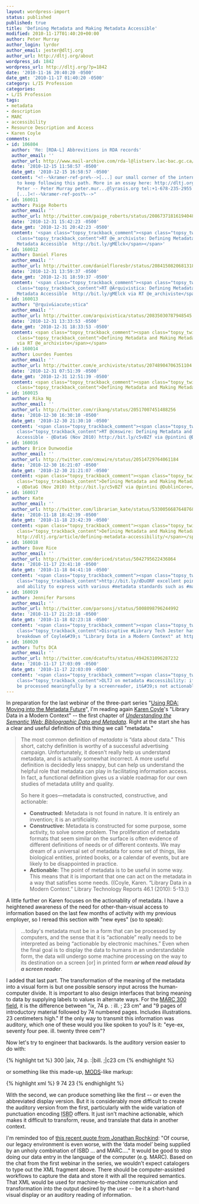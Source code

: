 ```yaml
---
layout: wordpress-import
status: published
published: true
title: 'Defining Metadata and Making Metadata Accessible'
modified: 2010-11-17T01:40:20+00:00
author: Peter Murray
author_login: lyrdor
author_email: jester@dltj.org
author_url: http://dltj.org/about
wordpress_id: 1842
wordpress_url: http://dltj.org/?p=1842
date: '2010-11-16 20:40:20 -0500'
date_gmt: '2010-11-17 01:40:20 -0500'
category: L/IS Profession
categories:
- L/IS Profession
tags:
- metadata
- description
- MARC
- accessibility
- Resource Description and Access
- Karen Coyle
comments:
- id: 106804
  author: 'Re: [RDA-L] Abbrevitions in RDA records'
  author_email: ''
  author_url: http://www.mail-archive.com/rda-l@listserv.lac-bac.gc.ca/msg04272.html
  date: '2010-12-15 11:58:57 -0500'
  date_gmt: '2010-12-15 16:58:57 -0500'
  content: "<!--%kramer-ref-pre%-->[...] our small corner of the internet, we need
    to keep following this path. More in an essay here: http://dltj.org/article/defining-metadata-accessibility/
    Peter -- Peter Murray peter.mur...@lyrasis.org tel:+1-678-235-2955 Assistant Director
    [...]<!--%kramer-ref-post%-->"
- id: 160011
  author: Paige Roberts
  author_email: ''
  author_url: http://twitter.com/paige_roberts/status/20867371816194048
  date: '2010-12-31 15:42:23 -0500'
  date_gmt: '2010-12-31 20:42:23 -0500'
  content: '<span class="topsy_trackback_comment"><span class="topsy_twitter_username"><span
    class="topsy_trackback_content">RT @e_archiviste: Defining Metadata and Making
    Metadata Accessible  http://bit.ly/gMElck</span></span>'
- id: 160012
  author: Daniel Flores
  author_email: ''
  author_url: http://twitter.com/danielfloresbr/status/20841508206813185
  date: '2010-12-31 13:59:37 -0500'
  date_gmt: '2010-12-31 18:59:37 -0500'
  content: '<span class="topsy_trackback_comment"><span class="topsy_twitter_username"><span
    class="topsy_trackback_content">RT @Arquivistica: Defining Metadata and Making
    Metadata Accessible  http://bit.ly/gMElck via RT @e_archiviste</span></span>'
- id: 160013
  author: "@rquiv&iacute;stica"
  author_email: ''
  author_url: http://twitter.com/arquivistica/status/20835030787948545
  date: '2010-12-31 13:33:53 -0500'
  date_gmt: '2010-12-31 18:33:53 -0500'
  content: <span class="topsy_trackback_comment"><span class="topsy_twitter_username"><span
    class="topsy_trackback_content">Defining Metadata and Making Metadata Accessible  http://bit.ly/gMElck
    via RT @e_archiviste</span></span>
- id: 160014
  author: Lourdes Fuentes
  author_email: ''
  author_url: http://twitter.com/e_archiviste/status/20748904706351104
  date: '2010-12-31 07:51:39 -0500'
  date_gmt: '2010-12-31 12:51:39 -0500'
  content: <span class="topsy_trackback_comment"><span class="topsy_twitter_username"><span
    class="topsy_trackback_content">Defining Metadata and Making Metadata Accessible  http://bit.ly/gMElck</span></span>
- id: 160015
  author: Rika Ng
  author_email: ''
  author_url: http://twitter.com/rikang/status/20517007451488256
  date: '2010-12-30 16:30:10 -0500'
  date_gmt: '2010-12-30 21:30:10 -0500'
  content: '<span class="topsy_trackback_comment"><span class="topsy_twitter_username"><span
    class="topsy_trackback_content">RT @cmswire: Defining Metadata and Making Metadata
    Accessible - @DataG (Nov 2010) http://bit.ly/c5vBZf via @pintini @DublinCore</span></span>'
- id: 160016
  author: Brice Dunwoodie
  author_email: ''
  author_url: http://twitter.com/cmswire/status/20514729764061184
  date: '2010-12-30 16:21:07 -0500'
  date_gmt: '2010-12-30 21:21:07 -0500'
  content: <span class="topsy_trackback_comment"><span class="topsy_twitter_username"><span
    class="topsy_trackback_content">Defining Metadata and Making Metadata Accessible
    - @DataG (Nov 2010) http://bit.ly/c5vBZf via @pintini @DublinCore</span></span>
- id: 160017
  author: Kate
  author_email: ''
  author_url: http://twitter.com/librarian_kate/status/5330056687648768
  date: '2010-11-18 18:42:39 -0500'
  date_gmt: '2010-11-18 23:42:39 -0500'
  content: <span class="topsy_trackback_comment"><span class="topsy_twitter_username"><span
    class="topsy_trackback_content">Defining Metadata and Making Metadata Accessible
    http://dltj.org/article/defining-metadata-accessibility/</span></span>
- id: 160018
  author: Dave Rice
  author_email: ''
  author_url: http://twitter.com/dericed/status/5042795622436864
  date: '2010-11-17 23:41:10 -0500'
  date_gmt: '2010-11-18 04:41:10 -0500'
  content: '<span class="topsy_trackback_comment"><span class="topsy_twitter_username"><span
    class="topsy_trackback_content">http://bit.ly/dDuORF excellent points on the utility
    and ability to express with various #metadata standards such as #marc vs #mods</span></span>'
- id: 160019
  author: Jennifer Parsons
  author_email: ''
  author_url: http://twitter.com/parsonsj/status/5008098796244992
  date: '2010-11-17 21:23:18 -0500'
  date_gmt: '2010-11-18 02:23:18 -0500'
  content: '<span class="topsy_trackback_comment"><span class="topsy_twitter_username"><span
    class="topsy_trackback_content">Disruptive #Library Tech Jester has a v. good
    breakdown of Coyle&#39;s "Library Data in a Modern Context" at http://bit.ly/dDuORF</span></span>'
- id: 160020
  author: Tufts DCA
  author_email: ''
  author_url: http://twitter.com/dcatufts/status/4942631096287232
  date: '2010-11-17 17:03:09 -0500'
  date_gmt: '2010-11-17 22:03:09 -0500'
  content: '<span class="topsy_trackback_comment"><span class="topsy_twitter_username"><span
    class="topsy_trackback_content">DLTJ on metadata #accessibility: if it can&#39;t
    be processed meaningfully by a screenreader, it&#39;s not actionable. YES. http://bit.ly/9uJGdR</span></span>'
---
```

<p>In preparation for the last webinar of the three-part series "<a href="http://www.alastore.ala.org/detail.aspx?ID=3125" title="Using RDA: Moving into the Metadata Future (A Three-part ALA TechSource Workshop) - ALA Store">Using RDA: Moving into the Metadata Future</a>", I'm reading again <a href="http://www.kcoyle.net/" title="Karen Coyle's home page" rel="homepage">Karen Coyle</a>'s "Library Data in a Modern Context" -- the first chapter of <cite><a href="http://alatechsource.metapress.com/content/g212v1783607/" title="Understanding the Semantic Web: Bibliographic Data and Metadata - ALA TechSource">Understanding the Semantic Web: Bibliographic Data and Metadata</a></cite>.  Right at the start she has a clear and useful definition of this thing we call "metadata."<br />
<!--more--></p>
<blockquote><p>The most common definition of <i>metadata</i> is &ldquo;data about data.&rdquo; This short, catchy definition is worthy of a successful advertising campaign. Unfortunately, it doesn't really help us understand metadata, and is actually somewhat incorrect. A more useful definition is decidedly less snappy, but can help us understand the helpful role that metadata can play in facilitating information access. In fact, a functional definition gives us a viable roadmap for our own studies of metadata utility and quality.</p>
<p>So here it goes&mdash;metadata is constructed, constructive, and actionable:</p>
<ul>
<li><b>Constructed:</b> Metadata is not found in nature. It is entirely an invention; it is an artificiality.</li>
<li><b>Constructive:</b> Metadata is constructed for some purpose, some activity, to solve some problem. The proliferation of metadata formats that seem similar on the surface is often evidence of different definitions of needs or of different contexts. We may dream of a universal set of metadata for some set of things, like biological entities, printed books, or a calendar of events, but are likely to be disappointed in practice.</li>
<li><b>Actionable:</b> The point of metadata is to be useful in some way. This means that it is important that one can act on the metadata in a way that satisfies some needs. ((Coyle, Karen. &ldquo;Library Data in a Modern Context.&rdquo; Library Technology Reports 46.1 (2010): 5-13.))</li>
</ul>
</blockquote>
<p>A little further on Karen focuses on the actionablity of metadata.  I have a heightened awareness of the need for other-than-visual access to information based on the last few months of activity with my previous employer, so I reread this section with "new eyes" (so to speak):<br />
<blockquote>...today's metadata must be in a form that can be processed by computers, and the sense that it is &ldquo;actionable&rdquo; really needs to be interpreted as being &ldquo;actionable by electronic machines.&rdquo; Even when the final goal is to display the data to humans in an understandable form, the data will undergo some machine processing on the way to its destination on a screen [or] in printed form <strong style="font-style:italic">or when read aloud by a screen reader</strong>.</p></blockquote>
<p>I added that last part.  The transformation of the meaning of the metadata into a visual form is but one possible sensory input across the human-computer divide.  It is important to also design interfaces that bring meaning to data by supplying labels to values in alternate ways.  For the <a href="http://www.loc.gov/marc/bibliographic/bd300.html" title="MARC 21 Format for Bibliographic Data: 300: Physical Description">MARC 300 field</a>, it is the difference between "ix, 74 p. : ill. ; 23 cm" and "9 pages of introductory material followed by 74 numbered pages. Includes illustrations. 23 centimeters high."  If the only way to transmit this information was auditory, which one of these would you like spoken to you?  Is it: "eye-ex, seventy four pee. ill. twenty three cem"?  </p>
<p>Now let's try to engineer that backwards.  Is the auditory version easier to do with:</p>
{% highlight txt %}
300    |aix, 74 p. :|bill. ;|c23 cm
{% endhighlight %}
<p>or something like this made-up, <a href="http://www.loc.gov/standards/mods/" title="Metadata Object Description Schema: MODS (Library of Congress)"><acronym title="Metadata Object Description Schema">MODS</acronym></a>-like markup:</p>
{% highlight xml %}
<physicaldescription>
  <extent>
    <pagination>
       <pages type="introductory">9</pages>
       <pages type="numbered">74</pages>
    </pagination>
    <illustration />
    <height unit="cm">23</height>
  </extent>
</physicaldescription>
{% endhighlight %}
<p>With the second, we can produce something like the first -- or even the abbreviated display version.  But it is considerably more difficult to create the auditory version from the first, particularly with the wide variation of punctuation encoding <acronym title="International Standard Bibliographic Description">ISBD</acronym> offers.  It just isn't machine actionable, which makes it difficult to transform, reuse, and translate that data in another context.</p>
<p>I'm reminded too of <a href="http://bibwild.wordpress.com/2010/11/03/alcts-rda-presentation/" title="ALCTS RDA presentation &laquo; Bibliographic Wilderness">this recent quote from Jonathan Rochkind</a>:  "Of course, our legacy environment is even worse, with the &lsquo;data model&rsquo; being supplied by an unholy combination of ISBD ... and MARC...."  It would be good to stop doing our data entry in the language of the computer (e.g. MARC).  Based on the chat from the first webinar in the series, we wouldn't expect catalogers to type out the XML fragment above.  There should be computer-assisted workflows to capture the data and store it with all the required semantics.  That XML would be used for machine-to-machine communication and transformation into the output desired by the user -- be it a short-hand visual display or an auditory reading of information.</p>
